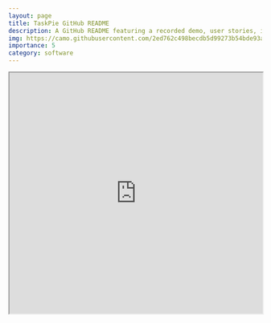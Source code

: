 ```yaml
---
layout: page
title: TaskPie GitHub README
description: A GitHub README featuring a recorded demo, user stories, installation guide, dependencies, and Trello board
img: https://camo.githubusercontent.com/2ed762c498becdb5d99273b54bde93a23fba7008c0f9faae54e59b24822ea345/68747470733a2f2f692e696d6775722e636f6d2f7471777561576e2e706e67
importance: 5
category: software
---
```


<iframe src="https://github.com/theomoondev/taskpie/blob/main/README.md" width="100%" height="480px" allow="autoplay"></iframe>
